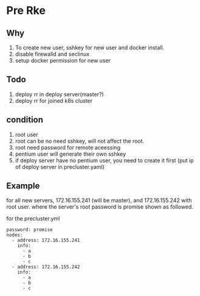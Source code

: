 # Pre Rke

## Why

1. To create new user, sshkey for new user and docker install.
2. disable firewalld and seclinux
3. setup docker permission for new user 

## Todo

1. deploy rr in deploy server(master?)
2. deploy rr for joined k8s cluster

## condition

1. root user
2. root can be no need sshkey, will not affect the root.
3. root need password for remote aceessing
4. pentium user will generate their own sshkey 
5. if deploy server have no pentium user, you need to create it first (put ip of deploy server in precluster.yaml)

## Example

for all new servers, 172.16.155.241 (will be master), and 172.16.155.242 with root user.
where the server's root password is promise shown as followed.


for the precluster.yml

```
password: promise
nodes:
  - address: 172.16.155.241
    info:
      - a
      - b
      - c
  - address: 172.16.155.242
    info:
      - a
      - b
      - c
```
